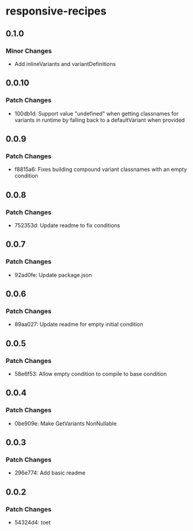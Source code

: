 # responsive-recipes

## 0.1.0

### Minor Changes

- Add inlineVariants and variantDefinitions

## 0.0.10

### Patch Changes

- 100db1d: Support value "undefined" when getting classnames for variants in runtime by falling back to a defaultVariant when provided

## 0.0.9

### Patch Changes

- f8815a6: Fixes building compound variant classnames with an empty condition

## 0.0.8

### Patch Changes

- 752353d: Update readme to fix conditions

## 0.0.7

### Patch Changes

- 92ad0fe: Update package.json

## 0.0.6

### Patch Changes

- 89aa027: Update readme for empty initial condition

## 0.0.5

### Patch Changes

- 58e6f53: Allow empty condition to compile to base condition

## 0.0.4

### Patch Changes

- 0be909e: Make GetVariants NonNullable

## 0.0.3

### Patch Changes

- 296e774: Add basic readme

## 0.0.2

### Patch Changes

- 54324d4: toet
